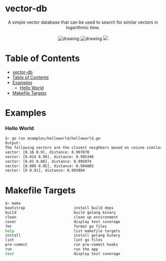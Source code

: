 # vector-db

<div align="center">
A simple vector database that can be used to search for similar vectors in logarithmic time.
<br>
<br>
<img src="https://github.com/tobias-mayer/vector-db/actions/workflows/test.yml/badge.svg" alt="drawing"/>
<img src="https://github.com/tobias-mayer/vector-db/actions/workflows/lint.yml/badge.svg" alt="drawing"/>
<a href="https://codecov.io/gh/tobias-mayer/vector-db" >
<img src="https://codecov.io/gh/tobias-mayer/vector-db/branch/master/graph/badge.svg?token=V3XINHNCKM"/>
</a>
</div>

# Table of Contents
<!--ts-->
- [vector-db](#vector-db)
- [Table of Contents](#table-of-contents)
- [Examples](#examples)
    - [Hello World](#hello-world)
- [Makefile Targets](#makefile-targets)

<!--te-->

# Examples

### Hello World
```sh
$> go run examples/helloworld/helloworld.go
Output:
The following vectors are the closest neighbors based on cosine similarity:
vector: [0.16 0.9], distance: 0.997870
vector: [0.014 0.99], distance: 0.995346
vector: [0.01 0.88], distance: 0.995074
vector: [0.009 0.95], distance: 0.994885
vector: [0 0.91], distance: 0.993884
```

# Makefile Targets
```sh
$> make
bootstrap                      install build deps
build                          build golang binary
clean                          clean up environment
cover                          display test coverage
fmt                            format go files
help                           list makefile targets
install                        install golang binary
lint                           lint go files
pre-commit                     run pre-commit hooks
run                            run the app
test                           display test coverage
```
  
